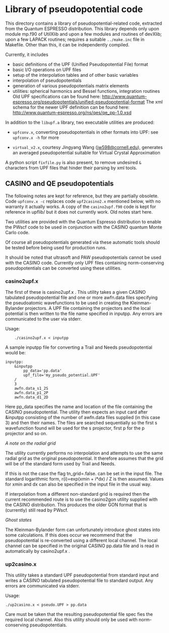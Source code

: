 
# Library of pseudopotential code

This directory contains a library of pseudopotential-related code,
extracted from the Quantum ESPRESSO distribution. This library depends only
upon module mp.f90 of UtilXlib and upon a few modules and routines of devXlib;
upon a few LAPACK routines; requires a suitable `../make.inc` file in Makefile. 
Other than this, it can be independently compiled.

Currently, it includes
- basic definitions of the UPF (Unified Pseudopotential File) format
- basic I/O operations on UPF files
- setup of the interpolation tables and of other basic variables 
- interpolation of pseudopotentials
- generation of various pseudopotentials matrix elements
- utilities: spherical harmonics and Bessel functions, integration routines
Old UPF specifications can be found here:
http://www.quantum-espresso.org/pseudopotentials/unified-pseudopotential-format
The xml schema for the newer UPF definition can be found here:
http://www.quantum-espresso.org/ns/qes/qe_pp-1.0.xsd

In addition to the `libupf.a` library, two executable utilities are produced:

- `upfconv.x`, converting pseudopotentials in other formats into UPF:
   see `upfconv.x -h` for more

- `virtual_v2.x`, courtesy Jingyang Wang (jw598@cornell.edu), generates
   an averaged pseudopotential suitable for Virtual Crystal Approximation

A python script `fixfile.py` is also present, to remove undesired `&`
characters from UPF files that hinder their parsing by xml tools.

## CASINO and QE pseudopotentials

The following notes are kept for reference, but they are partially obsolete.
Code `upfconv.x -c` replaces code `upf2casino2.x` mentioned below, with no
warranty it actually works. A copy of the `casino2upf.f90` code is kept for
reference in upflib/ but it does not currently work. Old notes start here.

Two utilities are provided with the Quantum Espresso distribution to 
enable the PWscf code to be used in conjunction with the CASINO quantum 
Monte Carlo code.

Of course all pseudopotentials generated via these automatic tools should 
be tested before being used for production runs.

It should be noted that ultrasoft and PAW pseudopotentials cannot be used
with the CASINO code. Currently only UPF files containing norm-conserving 
pseudopotentials can be converted using these utilities.

### casino2upf.x

The first of these is casino2upf.x . This utility takes a given CASINO 
tabulated pseudopotential file and one or more awfn.data files specifying 
the pseudoatomic wavefunctions to be used in creating the 
Kleinman-Bylander projectors. A UPF file containing the projectors and the 
local potential is then written to the file name specified in inputpp. Any
errors are communicated to the user via stderr.

Usage:
	
        ./casino2upf.x < inputpp

A sample inputpp file for converting a Trail and Needs pseudopotential 
would be:

```
inputpp:
	&inputpp
		pp_data='pp.data'
		upf_file='my_pseudo_potential.UPF'
	/
	3
	awfn.data_s1_2S
	awfn.data_p1_2P
	awfn.data_d1_2D
```

Here pp_data specifies the name and location of the file containing the 
CASINO pseudopotential. The utility then expects an input card after 
&inputpp consisting of the number of awfn.data files supplied (in this 
case 3) and then their names. The files are searched sequentially so the 
first s wavefunction found will be used for the s projector, first p for 
the p projector and so on.


*A note on the radial grid*

The utility currently performs no interpolation and attempts to use the 
same radial grid as the original pseudopotential. It therefore assumes 
that the grid will be of the standard form used by Trail and Needs.

If this is not the case the flag tn_grid=.false. can be set in the input 
file. The standard logarithmic form, r(i)=exp(xmin + i*dx) / Z is then 
assumed. Values for xmin and dx can also be specified in the input file in 
the usual way.

If interpolation from a different non-standard grid is required then the 
current recommended route is to use the casino2gon utility supplied with 
the CASINO distribution. This produces the older GON format that is 
(currently) still read by PWscf.


*Ghost states*

The Kleinman-Bylander form can unfortunately introduce ghost states into 
some calculations. If this does occur we recommend that the 
pseudopotential is re-converted using a different local channel. The local 
channel can be specified in the original CASINO pp.data file and is read 
in automatically by casino2upf.x .

### up2casino.x

This utility takes a standard UPF pseudopotential from standard input and 
writes a CASINO tabulated pseudopotential file to standard output. Any 
errors are communicated via stderr.

Usage:
	
	./up2casino.x < pseudo.UPF > pp.data

Care must be taken that the resulting pseudopotential file spec fies the 
required local channel. Also this utility should only be used with 
norm-conserving pseudopotentials.


